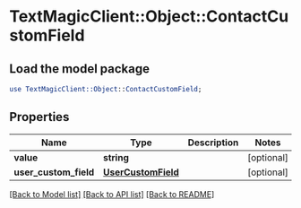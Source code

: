 # TextMagicClient::Object::ContactCustomField

## Load the model package
```perl
use TextMagicClient::Object::ContactCustomField;
```

## Properties
Name | Type | Description | Notes
------------ | ------------- | ------------- | -------------
**value** | **string** |  | [optional] 
**user_custom_field** | [**UserCustomField**](UserCustomField.md) |  | [optional] 

[[Back to Model list]](../README.md#documentation-for-models) [[Back to API list]](../README.md#documentation-for-api-endpoints) [[Back to README]](../README.md)


